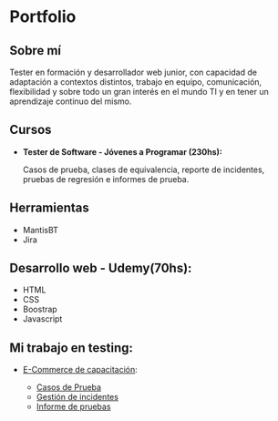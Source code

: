 # Portfolio
## Sobre mí
Tester en formación y desarrollador web junior, con capacidad de adaptación a contextos distintos, trabajo en equipo, comunicación, flexibilidad y sobre todo un gran interés en el mundo TI y en tener un aprendizaje continuo del mismo.
## Cursos
* **Tester de Software - Jóvenes a Programar (230hs):**


  Casos de prueba, clases de equivalencia, reporte de incidentes, pruebas de regresión e informes de prueba.
## Herramientas
* MantisBT
* Jira


## Desarrollo web - Udemy(70hs):
* HTML
* CSS
* Boostrap
* Javascript

## Mi trabajo en testing:


* [E-Commerce de capacitación](https://japceibal.github.io/e-mercado-TESTING/index.html):
 
  * [Casos de Prueba](https://docs.google.com/spreadsheets/d/1iMEJwCo4JMNY8E_bJcPt27sHY_drxgdj/edit#gid=1914919238)
  * [Gestión de incidentes](https://docs.google.com/spreadsheets/d/1Yswf17brakKNRX0mvrQGVCiZEsGH-PgX/edit#gid=1289981371)
  * [Informe de pruebas](https://docs.google.com/document/d/1Il4-PqcwXcun1mMWIGB-9mmg-FNuEjRy/edit#heading=h.gjdgxs)
 
